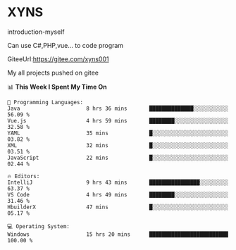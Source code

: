 # XYNS
introduction-myself

Can use C#,PHP,vue... to code program

GiteeUrl:https://gitee.com/xyns001

My all projects pushed on gitee

<!--START_SECTION:waka-->
📊 **This Week I Spent My Time On** 

```text
💬 Programming Languages: 
Java                     8 hrs 36 mins       ██████████████░░░░░░░░░░░   56.09 % 
Vue.js                   4 hrs 59 mins       ████████░░░░░░░░░░░░░░░░░   32.58 % 
YAML                     35 mins             █░░░░░░░░░░░░░░░░░░░░░░░░   03.82 % 
XML                      32 mins             █░░░░░░░░░░░░░░░░░░░░░░░░   03.51 % 
JavaScript               22 mins             █░░░░░░░░░░░░░░░░░░░░░░░░   02.44 % 

🔥 Editors: 
IntelliJ                 9 hrs 43 mins       ████████████████░░░░░░░░░   63.37 % 
VS Code                  4 hrs 49 mins       ████████░░░░░░░░░░░░░░░░░   31.46 % 
HbuilderX                47 mins             █░░░░░░░░░░░░░░░░░░░░░░░░   05.17 % 

💻 Operating System: 
Windows                  15 hrs 20 mins      █████████████████████████   100.00 % 
```


<!--END_SECTION:waka-->
